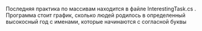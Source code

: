 Последняя практика по массивам находится в файле InterestingTask.cs . Программа стоит график, сколько людей родилось в определенный высокосный год с именами, 
которые начинаются с согласной буквы
